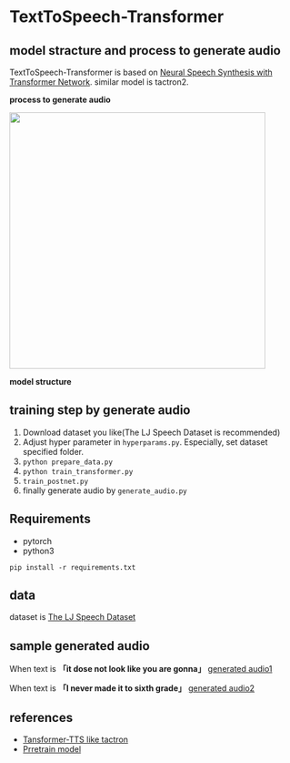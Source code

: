 # TextToSpeech-Transformer

## model stracture and process to generate audio

TextToSpeech-Transformer is based on [Neural Speech Synthesis with Transformer Network](https://arxiv.org/abs/1809.08895).
similar model is tactron2.

<b>process to generate audio</b>

<img src="https://user-images.githubusercontent.com/48679574/86134591-ca91f000-bb24-11ea-8c02-807544c708dc.jpg" width="450px">

<b>model structure</b>


## training step by generate audio
1. Download dataset you like(The LJ Speech Dataset is recommended)
2. Adjust hyper parameter in ```hyperparams.py```. Especially, set dataset specified folder.
3. ```python prepare_data.py```
4. ```python train_transformer.py```
5. ```train_postnet.py```
6. finally generate audio by ```generate_audio.py```


## Requirements

- pytorch
- python3
```
pip install -r requirements.txt
```

## data

dataset is [The LJ Speech Dataset](https://keithito.com/LJ-Speech-Dataset/)

## sample generated audio

When text is <b>「it dose not look like you are gonna」</b>
[generated audio1](https://www.instagram.com/p/CCDXhJBlqmr/?igshid=1dufrqobhvk0f)

When text is <b>「I never made it to sixth grade」</b>
[generated audio2](https://www.instagram.com/p/CCDXV6OFRYy/?igshid=6czncaupql0s)


## references

- [Tansformer-TTS like tactron](https://github.com/soobinseo/Transformer-TTS)
- [Prretrain model](https://drive.google.com/drive/folders/1r1tdgsdtipLossqD9ZfDmxSZb8nMO8Nf)





